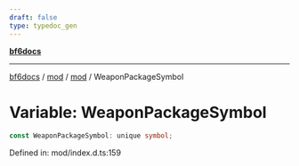 ```yaml
---
draft: false
type: typedoc_gen
---
```


[**bf6docs**](../../../_index.md)

***

[bf6docs](../../../_index.md) / [mod](../../_index.md) / [mod](../_index.md) / WeaponPackageSymbol

# Variable: WeaponPackageSymbol

```ts
const WeaponPackageSymbol: unique symbol;
```

Defined in: mod/index.d.ts:159
